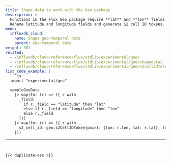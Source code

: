 ```yaml
---
title: Shape data to work with the Geo package
description: >
  Functions in the Flux Geo package require **lat** and **lon** fields and an **s2_cell_id** tag.
  Rename latitude and longitude fields and generate S2 cell ID tokens.
menu:
  influxdb_cloud:
    name: Shape geo-temporal data
    parent: Geo-temporal data
weight: 301
related:
  - /influxdb/cloud/reference/flux/stdlib/experimental/geo/
  - /influxdb/cloud/reference/flux/stdlib/experimental/geo/shapedata/
  - /influxdb/cloud/reference/flux/stdlib/experimental/geo/s2cellidtoken/
list_code_example: |
  ```js
  import "experimental/geo"

  sampleGeoData
    |> map(fn: (r) => ({ r with
      _field:
        if r._field == "latitude" then "lat"
        else if r._field == "longitude" then "lon"
        else r._field
      }))
    |> map(fn: (r) => ({ r with
      s2_cell_id: geo.s2CellIDToken(point: {lon: r.lon, lat: r.lat}, level: 10)
    }))  
  ```
---
```


{{< duplicate-oss >}}